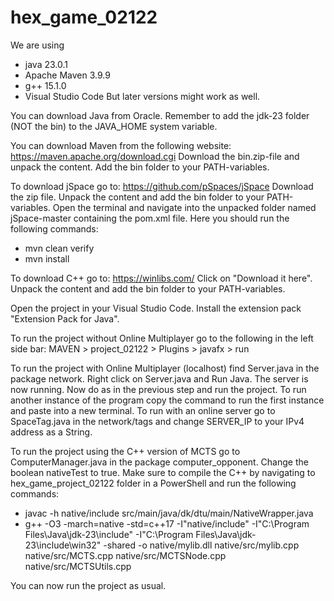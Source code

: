 # hex_game_02122
 
We are using
- java 23.0.1
- Apache Maven 3.9.9
- g++ 15.1.0
- Visual Studio Code
But later versions might work as well.

You can download Java from Oracle. Remember to add the jdk-23 folder (NOT the bin) to the JAVA_HOME system variable.

You can download Maven from the following website: https://maven.apache.org/download.cgi
Download the bin.zip-file and unpack the content. Add the bin folder to your PATH-variables.

To download jSpace go to: https://github.com/pSpaces/jSpace
Download the zip file. Unpack the content and add the bin folder to your PATH-variables.
Open the terminal and navigate into the unpacked folder named jSpace-master containing the pom.xml file. Here you should run the following commands:
- mvn clean verify
- mvn install

To download C++ go to: https://winlibs.com/
Click on "Download it here". Unpack the content and add the bin folder to your PATH-variables.

Open the project in your Visual Studio Code. Install the extension pack "Extension Pack for Java".


To run the project without Online Multiplayer go to the following in the left side bar:
MAVEN > project_02122 > Plugins > javafx > run


To run the project with Online Multiplayer (localhost) find Server.java in the package network. Right click on Server.java and Run Java.
The server is now running. Now do as in the previous step and run the project. To run another instance of the program copy the command
to run the first instance and paste into a new terminal.
To run with an online server go to SpaceTag.java in the network/tags and change SERVER_IP to your IPv4 address as a String.


To run the project using the C++ version of MCTS go to ComputerManager.java in the package computer_opponent.
Change the boolean nativeTest to true. Make sure to compile the C++ by navigating to hex_game_project_02122 folder in a PowerShell and run the following commands:

- javac -h native/include src/main/java/dk/dtu/main/NativeWrapper.java
- g++ -O3 -march=native -std=c++17 -I"native/include" -I"C:\Program Files\Java\jdk-23\include" -I"C:\Program Files\Java\jdk-23\include\win32" -shared -o native/mylib.dll native/src/mylib.cpp native/src/MCTS.cpp native/src/MCTSNode.cpp native/src/MCTSUtils.cpp

You can now run the project as usual.
